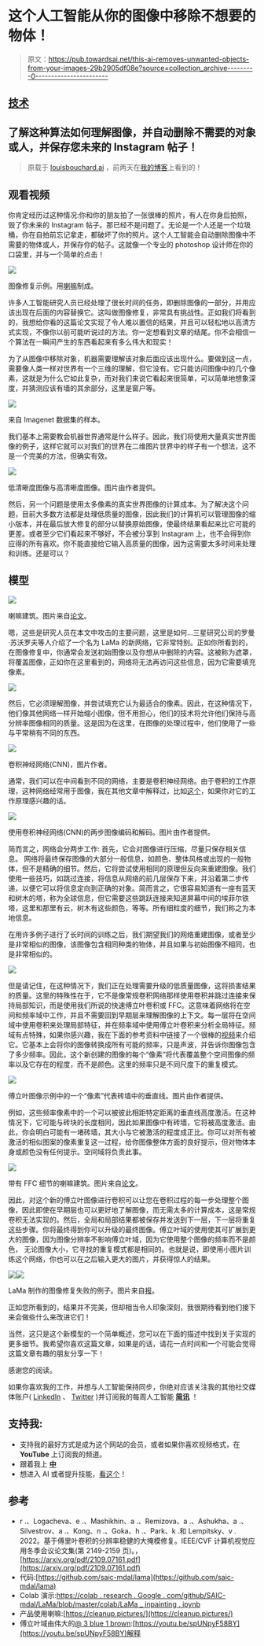 # 这个人工智能从你的图像中移除不想要的物体！

> 原文：<https://pub.towardsai.net/this-ai-removes-unwanted-objects-from-your-images-29b2905df08e?source=collection_archive---------0----------------------->

## [技术](https://towardsai.net/p/category/technology)

## 了解这种算法如何理解图像，并自动删除不需要的对象或人，并保存您未来的 Instagram 帖子！

> 原载于 [louisbouchard.ai](https://www.louisbouchard.ai/lama/) ，前两天在[我的博客](https://www.louisbouchard.ai/lama/)上看到的！

## 观看视频

你肯定经历过这种情况:你和你的朋友拍了一张很棒的照片，有人在你身后拍照，毁了你未来的 Instagram 帖子。那已经不是问题了。无论是一个人还是一个垃圾桶，你在自拍前忘记拿走，都破坏了你的照片。这个人工智能会自动删除图像中不需要的物体或人，并保存你的帖子。这就像一个专业的 photoshop 设计师在你的口袋里，并与一个简单的点击！

![](img/7f53fa61f2c1f716ce26d58bc199fc6b.png)

图像修复示例。用[喇嘛](https://github.com/saic-mdal/lama)制成。

许多人工智能研究人员已经处理了很长时间的任务，即删除图像的一部分，并用应该出现在后面的内容替换它。这叫做图像修复，非常具有挑战性。正如我们将看到的，我想给你看的这篇论文实现了令人难以置信的结果，并且可以轻松地以高清方式实现，不像你以前可能听说过的方法。你一定想看到文章的结尾。你不会相信一个算法在一瞬间产生的东西看起来有多么伟大和现实！

为了从图像中移除对象，机器需要理解该对象后面应该出现什么。要做到这一点，需要像人类一样对世界有一个三维的理解，但它没有。它只能访问图像中的几个像素，这就是为什么它如此复杂，而对我们来说它看起来很简单，可以简单地想象深度，并猜测应该有墙的其余部分，这里是窗户等。

![](img/8888f9fcd80a72a8bb09f0aa94d2a78f.png)

来自 Imagenet 数据集的样本。

我们基本上需要教会机器世界通常是什么样子。因此，我们将使用大量真实世界图像的例子，这样它就可以对我们的世界在二维图片世界中的样子有一个想法，这不是一个完美的方法，但确实有效。

![](img/45ac69d37a43e61848ddf98d05139f31.png)

低清晰度图像与高清晰度图像。图片由作者提供。

然后，另一个问题是使用太多像素的真实世界图像的计算成本。为了解决这个问题，目前大多数方法都是处理低质量的图像，因此我们的计算机可以管理图像的缩小版本，并在最后放大修复的部分以替换原始图像，使最终结果看起来比它可能的更差。或者至少它们看起来不够好，不会被分享到 Instagram 上，也不会得到你应得的所有喜欢。你不能直接给它输入高质量的图像，因为这需要太多时间来处理和训练。还是可以？

## 模型

![](img/d2125afd384e967537b5744d495bb018.png)

喇嘛建筑。图片来自[论文](https://github.com/saic-mdal/lama)。

嗯，这些是研究人员在本文中攻击的主要问题，这里是如何…三星研究公司的罗曼·苏沃罗夫等人介绍了一个名为 LaMa 的新网络，它非常特别。正如你所看到的，在图像修复中，你通常会发送初始图像以及你想从中删除的内容。这被称为遮罩，将覆盖图像，正如你在这里看到的，网络将无法再访问这些信息，因为它需要填充像素。

[![](img/c66e95775f5466ba6eb3a965d53ccb17.png)](http://eepurl.com/huGLT5)

然后，它必须理解图像，并尝试填充它认为最适合的像素。因此，在这种情况下，他们像其他网络一样开始缩小图像，但不用担心，他们的技术将允许他们保持与高分辨率图像相同的质量。这是因为在这里，在图像的处理过程中，他们使用了一些与平常稍有不同的东西。

![](img/1b9139890c9b147397928359b8f414bb.png)

卷积神经网络(CNN)，图片作者。

通常，我们可以在中间看到不同的网络，主要是卷积神经网络。由于卷积的工作原理，这种网络经常用于图像，我在其他文章中解释过，比如[这个](https://www.louisbouchard.ai/how-ai-understand-images/)，如果你对它的工作原理感兴趣的话。

![](img/ab5318fd70e0ebdf432ea9e9bfe48296.png)

使用卷积神经网络(CNN)的两步图像编码和解码。图片由作者提供。

简而言之，网络会分两步工作:
首先，它会对图像进行压缩，尽量只保存相关信息。
网络将最终保存图像的大部分一般信息，如颜色、整体风格或出现的一般物体，但不是精确的细节。然后，它将尝试使用相同的原理但反向来重建图像。我们使用一些技巧，如跳过连接，将信息从网络的前几层保存下来，并沿着第二步传递，以便它可以将信息定向到正确的对象。简而言之，它很容易知道有一座有蓝天和树木的塔，称为全球信息，但它需要这些跳跃连接来知道屏幕中间的埃菲尔铁塔，这里和那里有云，树木有这些颜色，等等。所有细粒度的细节，我们称之为本地信息。

在用许多例子进行了长时间的训练之后，我们期望我们的网络重建图像，或者至少是非常相似的图像，该图像包含相同种类的物体，并且如果与初始图像不相同，也是非常相似的。

[![](img/5bc28378dc86296438d8aa19b7578a52.png)](https://www.louisbouchard.ai/learnai/)

但是请记住，在这种情况下，我们正在处理需要升级的低质量图像，这将损害结果的质量。这里的特殊性在于，它不是像常规卷积网络那样使用卷积并跳过连接来保持局部知识，而是使用我们所说的快速傅立叶卷积或 FFC。这意味着网络将在空间和频率域中工作，并且不需要回到早期层来理解图像的上下文。每一层将在空间域中使用卷积来处理局部特征，并在频率域中使用傅立叶卷积来分析全局特征。频域有点特殊，如果你感兴趣，我在下面的参考资料中链接了一个很棒的[视频](https://youtu.be/spUNpyF58BY)来介绍它。它基本上会将你的图像转换成所有可能的频率，只是声波，并告诉你图像包含了多少频率。因此，这个新创建的图像的每个“像素”将代表覆盖整个空间图像的频率以及它存在的程度，而不是颜色。这里的频率只是不同尺度下的重复模式。

![](img/73058f7f971e86372dae91592aa4de4a.png)

傅立叶图像示例中的一个“像素”代表砖墙中的垂直线。图片由作者提供。

例如，这些频率像素中的一个可以被彼此相距特定距离的垂直线高度激活。在这种情况下，它可能与砖块的长度相同，因此如果图像中有砖墙，它将被高度激活。由此，你会明白可能有一堵砖墙，其大小与它被激活的程度成正比。你可以对所有被激活的相似图案的像素重复这一过程，给你图像整体方面的良好提示，但对物体本身或颜色没有任何提示。空间域将负责此事。

![](img/4d6354d15c76ebe7d0596ff85809d7a9.png)

带有 FFC 细节的喇嘛建筑。图片来自[论文](https://github.com/saic-mdal/lama)。

因此，对这个新的傅立叶图像进行卷积可以让您在卷积过程的每一步处理整个图像，因此即使在早期层也可以更好地了解图像，而无需太多的计算成本，这是常规卷积无法实现的。然后，全局和局部结果都被保存并发送到下一层，下一层将重复这些步骤。你将最终得到你可以升级的最终图像。傅立叶域的使用使其可扩展到更大的图像，因为图像分辨率不影响傅立叶域，因为它使用整个图像的频率而不是颜色，
无论图像大小，它寻找的重复模式都是相同的。也就是说，即使用小图片训练这个网络，你也可以在之后输入更大的图片，并获得惊人的结果。

![](img/fee4f827101cfe0babb9e57adaaf5e4f.png)![](img/3a6c62804a0f6feaa6b7c3ee4fc9e582.png)

LaMa 制作的图像修复失败的例子。图片来自[报](https://github.com/saic-mdal/lama)。

正如您所看到的，结果并不完美，但却相当令人印象深刻，我很期待看到他们接下来会做些什么来改进它们！

当然，这只是这个新模型的一个简单概述，您可以在下面的描述中找到关于实现的更多细节。我希望你喜欢这篇文章，如果是的话，请花一点时间和一个可能会觉得这篇文章有趣的朋友分享一下！

感谢您的阅读。

如果你喜欢我的工作，并想与人工智能保持同步，你绝对应该关注我的其他社交媒体账户( [LinkedIn](https://www.linkedin.com/in/whats-ai/) 、 [Twitter](https://twitter.com/Whats_AI) )并订阅我的每周人工智能 [**简讯**](http://eepurl.com/huGLT5) ！

## 支持我:

*   支持我的最好方式是成为这个网站的会员，或者如果你喜欢视频格式，在 **YouTube** 上订阅我的频道。
*   跟着我上 [**中**](https://whats-ai.medium.com/)
*   想进入 AI 或者提升技能，[看这个](https://www.louisbouchard.ai/learnai/)！

## 参考

*   r .、Logacheva、e .、Mashikhin、a .、Remizova、a .、Ashukha、a .、Silvestrov、a .、Kong、n .、Goka、h .、Park、k .和 Lempitsky、v . 2022。基于傅里叶卷积的分辨率稳健的大掩模修复。IEEE/CVF 计算机视觉应用冬季会议论文集(第 2149-2159 页)。，[https://arxiv.org/pdf/2109.07161.pdf](https://arxiv.org/pdf/2109.07161.pdf)
*   代码:[https://github.com/saic-mdal/lama](https://github.com/saic-mdal/lama)
*   Colab 演示:[https://colab . research . Google . com/github/SAIC-mdal/LaMa/blob/master/colab/LaMa _ inpainting . ipynb](https://colab.research.google.com/github/saic-mdal/lama/blob/master/colab/LaMa_inpainting.ipynb)
*   产品使用喇嘛:[https://cleanup.pictures/](https://cleanup.pictures/)
*   傅立叶域由伟大的[@ 3 blue 1 brown](http://twitter.com/3Blue1Brown):[https://youtu.be/spUNpyF58BY](https://youtu.be/spUNpyF58BY)解释